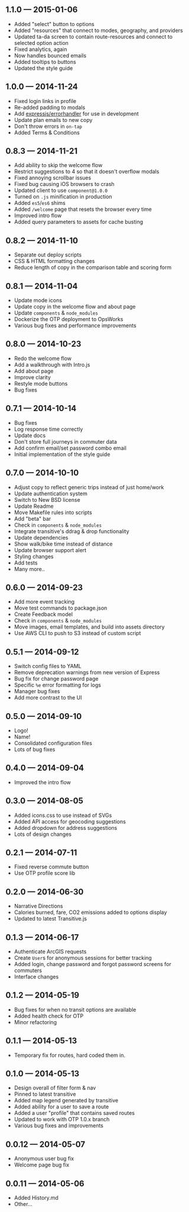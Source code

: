 
## 1.1.0 — 2015-01-06

* Added "select" button to options
* Added "resources" that connect to modes, geography, and providers
* Updated ta-da screen to contain route-resources and connect to selected option action
* Fixed analytics, again
* Now handles bounced emails
* Added tooltips to buttons
* Updated the style guide

## 1.0.0 — 2014-11-24

* Fixed login links in profile
* Re-added padding to modals
* Add [expressjs/errorhandler](/expressjs/errorhandler) for use in development
* Update plan emails to new copy
* Don't throw errors in `on-tap`
* Added Terms & Conditions

## 0.8.3 — 2014-11-21

* Add ability to skip the welcome flow
* Restrict suggestions to 4 so that it doesn't overflow modals
* Fixed annoying scrollbar issues
* Fixed bug causing iOS browsers to crash
* Updated client to use `component@1.0.0`
* Turned on `.js` minification in production
* Added `es5`/`es6` shims
* Added `/welcome` page that resets the browser every time
* Improved intro flow
* Added query parameters to assets for cache busting

## 0.8.2 — 2014-11-10

* Separate out deploy scripts
* CSS & HTML formatting changes
* Reduce length of copy in the comparison table and scoring form

## 0.8.1 — 2014-11-04

* Update mode icons
* Update copy in the welcome flow and about page
* Update `components` & `node_modules`
* Dockerize the OTP deployment to OpsWorks
* Various bug fixes and performance improvements

## 0.8.0 — 2014-10-23

* Redo the welcome flow
* Add a walkthrough with Intro.js
* Add about page
* Improve clarity
* Restyle mode buttons
* Bug fixes

## 0.7.1 — 2014-10-14

* Bug fixes
* Log response time correctly
* Update docs
* Don't store full journeys in commuter data
* Add confirm email/set password combo email
* Initial implementation of the style guide

## 0.7.0 — 2014-10-10

* Adjust copy to reflect generic trips instead of just home/work
* Update authentication system
* Switch to New BSD license
* Update Readme
* Move Makefile rules into scripts
* Add "beta" bar
* Check in `components` & `node_modules`
* Integrate transitive's ddrag & drop functionality
* Update dependencies
* Show walk/bike time instead of distance
* Update browser support alert
* Styling changes
* Add tests
* Many more..

## 0.6.0 — 2014-09-23

* Add more event tracking
* Move test commands to package.json
* Create Feedback model
* Check in `components` & `node_modules`
* Move images, email templates, and build into assets directory
* Use AWS CLI to push to S3 instead of custom script

## 0.5.1 — 2014-09-12

* Switch config files to YAML
* Remove deprecation warnings from new version of Express
* Bug fix for change password page
* Specific `%e` error formatting for logs
* Manager bug fixes
* Add more contrast to the UI

## 0.5.0 — 2014-09-10

* Logo!
* Name!
* Consolidated configuration files
* Lots of bug fixes

## 0.4.0 — 2014-09-04

* Improved the intro flow

## 0.3.0 — 2014-08-05

* Added icons.css to use instead of SVGs
* Added API access for geocoding suggestions
* Added dropdown for address suggestions
* Lots of design changes

## 0.2.1 — 2014-07-11

* Fixed reverse commute button
* Use OTP profile score lib

## 0.2.0 — 2014-06-30

* Narrative Directions
* Calories burned, fare, CO2 emissions added to options display
* Updated to latest Transitive.js

## 0.1.3 — 2014-06-17

* Authenticate ArcGIS requests
* Create `User`s for anonymous sessions for better tracking
* Added login, change password and forgot password screens for commuters
* Interface changes

## 0.1.2 — 2014-05-19

* Bug fixes for when no transit options are available
* Added health check for OTP
* Minor refactoring

## 0.1.1 — 2014-05-13

* Temporary fix for routes, hard coded them in.

## 0.1.0 — 2014-05-13

* Design overall of filter form & nav
* Pinned to latest transitive
* Added map legend generated by transitive
* Added ability for a user to save a route
* Added a user "profile" that contains saved routes
* Updated to work with OTP 1.0.x branch
* Various bug fixes and improvements

## 0.0.12 — 2014-05-07

* Anonymous user bug fix
* Welcome page bug fix

## 0.0.11 — 2014-05-06

* Added History.md
* Other...
